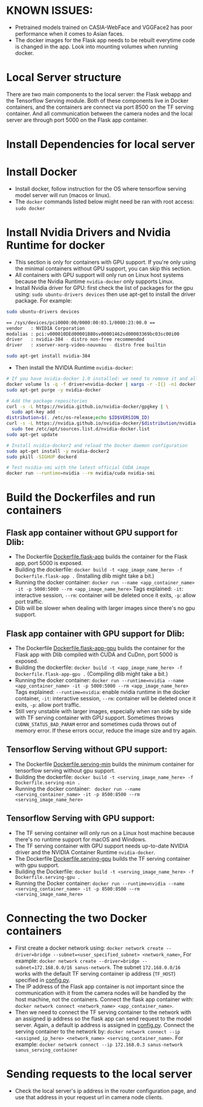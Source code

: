 # KNOWN ISSUES:
* Pretrained models trained on CASIA-WebFace and VGGFace2 has poor performance when it comes to Asian faces.
* The docker images for the Flask app needs to be rebuilt everytime code is changed in the app. Look into mounting volumes when running docker.

# Local Server structure  
There are two main components to the local server: the Flask webapp and the Tensorflow Serving module. Both of these components live in Docker containers, and the containers are connect via port 8500 on the TF serving container. And all communication between the camera nodes and the local server are through port 5000 on the Flask app container.

# Install Dependencies for local server 

# Install Docker
* Install docker, follow instruction for the OS where tensorflow serving model server will run (macos or linux).  
* The ```docker``` commands listed below might need be ran with root access: ```sudo docker```  

# Install Nvidia Drivers and Nvidia Runtime for docker
* This section is only for containers with GPU support. If you're only using the minimal containers without GPU support, you can skip this section.    
* All containers with GPU support will only run on Linux host systems because the Nvidia Runtime ```nvidia-docker``` only supports Linux.  
* Install Nvidia driver for GPU: first check the list of packages for the gpu using: ```sudo ubuntu-drivers devices``` then use apt-get to install the driver package. For example:  
```sh
sudo ubuntu-drivers devices

== /sys/devices/pci0000:00/0000:00:03.1/0000:23:00.0 ==
vendor   : NVIDIA Corporation  
modalias : pci:v000010DEd00001B80sv00001462sd00003369bc03sc00i00  
driver   : nvidia-384 - distro non-free recommended  
driver   : xserver-xorg-video-nouveau - distro free builtin

sudo apt-get install nvidia-384
```  

* Then install the NVIDIA Runtime ```nvidia-docker```:  
```sh
# If you have nvidia-docker 1.0 installed: we need to remove it and all existing GPU containers
docker volume ls -q -f driver=nvidia-docker | xargs -r -I{} -n1 docker ps -q -a -f volume={} | xargs -r docker rm -f
sudo apt-get purge -y nvidia-docker

# Add the package repositories
curl -s -L https://nvidia.github.io/nvidia-docker/gpgkey | \
  sudo apt-key add -
distribution=$(. /etc/os-release;echo $ID$VERSION_ID)
curl -s -L https://nvidia.github.io/nvidia-docker/$distribution/nvidia-docker.list | \
  sudo tee /etc/apt/sources.list.d/nvidia-docker.list
sudo apt-get update

# Install nvidia-docker2 and reload the Docker daemon configuration
sudo apt-get install -y nvidia-docker2
sudo pkill -SIGHUP dockerd

# Test nvidia-smi with the latest official CUDA image
docker run --runtime=nvidia --rm nvidia/cuda nvidia-smi
```

# Build the Dockerfiles and run containers  
## Flask app container without GPU support for Dlib:  
* The Dockerfile [Dockerfile.flask-app](https://github.com/sanus-solutions/sanus_face_server/blob/server_dev/Dockerfile.flask-app) builds the container for the Flask app, port 5000 is exposed.  
* Building the dockerfile: ```docker build -t <app_image_name_here> -f Dockerfile.flask-app .``` (Installing dlib might take a bit.)  
* Running the docker container: ```docker run --name <app_container_name> -it -p 5000:5000 --rm <app_image_name_here>``` Tags explained: ```-it```: interactive session, ```--rm```: container will be deleted once it exits, ```-p```: allow port traffic.  
* Dlib will be slower when dealing with larger images since there's no gpu support.  

## Flask app container with GPU support for Dlib:
* The Dockerfile [Dockerfile.flask-app-gpu](https://github.com/sanus-solutions/sanus_face_server/blob/server_dev/Dockerfile.flask-app-gpu) builds the container for the Flask app with Dlib compiled with CUDA and CuDnn, port 5000 is exposed.  
* Building the dockerfile: ```docker build -t <app_image_name_here> -f Dockerfile.flask-app-gpu .``` (Compiling dlib might take a bit.)  
* Running the docker container: ```docker run --runtime=nvidia --name <app_container_name> -it -p 5000:5000 --rm <app_image_name_here>``` Tags explained: ```--runtime=nvidia```: enable nvidia runtime in the docker container, ```-it```: interactive session, ```--rm```: container will be deleted once it exits, ```-p```: allow port traffic.  
* Still very unstable with larger images, especially when ran side by side with TF serving container with GPU support. Sometimes throws ```CUDNN_STATUS_BAD_PARAM``` error and sometimes cuda throws out of memory error. If these errors occur, reduce the image size and try again.  

## Tensorflow Serving without GPU support:  
* The Dockerfile [Dockerfile.serving-min](https://github.com/sanus-solutions/sanus_face_server/blob/server_dev/Dockerfile.serving-min) builds the minimum container for tensorflow serving without gpu support.  
* Building the dockerfile: ```docker build -t <serving_image_name_here> -f Dockerfile.serving-min .```  
* Running the docker container: ``` docker run --name <serving_container_name> -it -p 8500:8500 --rm <serving_image_name_here>```

<!-- 1. There are 2 Dockerfiles. [Dockerfile](https://github.com/sanus-solutions/sanus-face-server/blob/master/Dockerfile) builds the minimal tensorflow serving container without GPU support, and [Dockerfile.devel](https://github.com/sanus-solutions/sanus-face-server/blob/master/Dockerfile.devel)(**Still in development**) builds the tensorflow serving container with GPU support. Note that the GPU support build uses bazel and will eat up all your RAM.  
2. Build the container with: ```docker build --pull -t <your_image_name_here> .```  
    or ```docker build --pull -t <your_image_name_here> -f Dockerfile.devel-gpu .``` 
3. Now run a container with: ```docker run --name <your_container_name_here> -it <your_image_name_here> bash```  
and this will start an interactive bash shell in the container. Now you can run the model server with the following:  
```tensorflow_model_server --port=8500 --model_name=saved_model --model_base_path=/models``` Now the model server should be running in your Docker container. Note that you might have to ```cd ..``` once you're in the container bash. Just make sure you're in a directory that there's a ```\models``` directory.   -->

## Tensorflow Serving with GPU support:  
* The TF serving container will only run on a Linux host machine because there's no runtime support for macOS and Windows.  
* The TF serving container with GPU support needs up-to-date NVIDIA driver and the NVIDIA Container Runtime ```nvidia-docker```.  
* The Dockerfile [Dockerfile.serving-gpu](https://github.com/sanus-solutions/sanus_face_server/blob/server_dev/Dockerfile.serving-gpu) builds the TF serving container with gpu support.  
* Building the Dockerfile: ```docker build -t <serving_image_name_here> -f Dockerfile.serving-gpu .```   
* Running the Docker container: ```docker run --runtime=nvidia --name <serving_container_name> -it -p 8500:8500 --rm <serving_image_name_here>```  

# Connecting the two Docker containers  
* First create a docker network using: ```docker network create --driver=bridge --subnet=<user_specified_subnet> <network_name>```, For example: ```docker network create --driver=bridge --subnet=172.168.0.0/16 sanus-network```. The subnet ```172.168.0.0/16``` works with the default TF serving container ip address (```TF_HOST```) specified in [config.py](https://github.com/sanus-solutions/sanus_face_server/blob/server_dev/config/config.py).
* The IP address of the Flask app container is not important since the communication with it from the camera nodes will be handled by the host machine, not the containers. Connect the flask app container with: ```docker network connect <network_name> <app_container_name>```.  
* Then we need to connect the TF serving container to the network with an assigned ip address so the flask app can send request to the model server. Again, a default ip address is assigned in [config.py](https://github.com/sanus-solutions/sanus_face_server/blob/server_dev/config/config.py). Connect the serving container to the network by: ```docker network connect --ip <assigned_ip_here> <network_name> <serving_container_name>```. For example: ```docker network connect --ip 172.168.0.3 sanus-network sanus_serving_container```
<!-- # Run the local server
In the virtual env that you installed all the dependencies:  
1. In the repo root: ```export FLASK_APP=app.py```
2. Run ```flask run --host=0.0.0.0```
3. You might have to do: ```iptables -I INPUT -p tcp --dport 5000 -j ACCEPT``` to allow port 5000 traffic for Flask.   -->

# Sending requests to the local server
* Check the local server's ip address in the router configuration page, and use that address in your request url in camera node clients.  